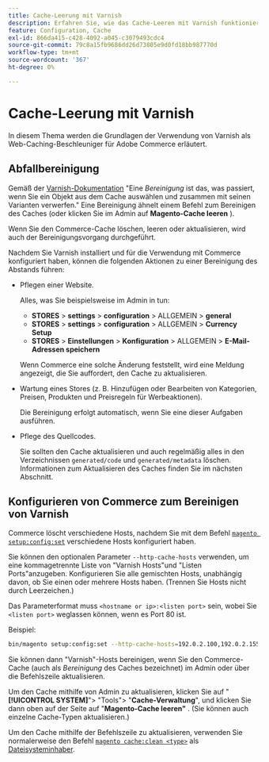 ```yaml
---
title: Cache-Leerung mit Varnish
description: Erfahren Sie, wie das Cache-Leeren mit Varnish funktioniert und wie Sie es als Web-Caching-Beschleuniger für die Adobe Commerce-Anwendung verwenden.
feature: Configuration, Cache
exl-id: 866da415-c428-4092-a045-c3079493cdc4
source-git-commit: 79c8a15fb9686dd26d73805e9d0fd18bb987770d
workflow-type: tm+mt
source-wordcount: '367'
ht-degree: 0%

---
```


# Cache-Leerung mit Varnish

In diesem Thema werden die Grundlagen der Verwendung von Varnish als Web-Caching-Beschleuniger für Adobe Commerce erläutert.

## Abfallbereinigung

Gemäß der [Varnish-Dokumentation](https://www.varnish-cache.org/docs/trunk/users-guide/purging.html) &quot;Eine *Bereinigung* ist das, was passiert, wenn Sie ein Objekt aus dem Cache auswählen und zusammen mit seinen Varianten verwerfen.&quot; Eine Bereinigung ähnelt einem Befehl zum Bereinigen des Caches (oder klicken Sie im Admin auf **Magento-Cache leeren** ).

Wenn Sie den Commerce-Cache löschen, leeren oder aktualisieren, wird auch der Bereinigungsvorgang durchgeführt.

Nachdem Sie Varnish installiert und für die Verwendung mit Commerce konfiguriert haben, können die folgenden Aktionen zu einer Bereinigung des Abstands führen:

- Pflegen einer Website.

  Alles, was Sie beispielsweise im Admin in tun:

   - **STORES** > **settings** > **configuration** > ALLGEMEIN > **general**
   - **STORES** > **settings** > **configuration** > ALLGEMEIN > **Currency Setup**
   - **STORES** > **Einstellungen** > **Konfiguration** > ALLGEMEIN > **E-Mail-Adressen speichern**

  Wenn Commerce eine solche Änderung feststellt, wird eine Meldung angezeigt, die Sie auffordert, den Cache zu aktualisieren.

- Wartung eines Stores (z. B. Hinzufügen oder Bearbeiten von Kategorien, Preisen, Produkten und Preisregeln für Werbeaktionen).

  Die Bereinigung erfolgt automatisch, wenn Sie eine dieser Aufgaben ausführen.

- Pflege des Quellcodes.

  Sie sollten den Cache aktualisieren und auch regelmäßig alles in den Verzeichnissen `generated/code` und `generated/metadata` löschen. Informationen zum Aktualisieren des Caches finden Sie im nächsten Abschnitt.

## Konfigurieren von Commerce zum Bereinigen von Varnish

Commerce löscht verschiedene Hosts, nachdem Sie mit dem Befehl [`magento setup:config:set`](https://experienceleague.adobe.com/en/docs/commerce-operations/tools/cli-reference/commerce-on-premises#setupconfigset) verschiedene Hosts konfiguriert haben.

Sie können den optionalen Parameter `--http-cache-hosts` verwenden, um eine kommagetrennte Liste von &quot;Varnish Hosts&quot;und &quot;Listen Ports&quot;anzugeben. Konfigurieren Sie alle gemischten Hosts, unabhängig davon, ob Sie einen oder mehrere Hosts haben. (Trennen Sie Hosts nicht durch Leerzeichen.)

Das Parameterformat muss `<hostname or ip>:<listen port>` sein, wobei Sie `<listen port>` weglassen können, wenn es Port 80 ist.

Beispiel:

```bash
bin/magento setup:config:set --http-cache-hosts=192.0.2.100,192.0.2.155:6081
```

Sie können dann &quot;Varnish&quot;-Hosts bereinigen, wenn Sie den Commerce-Cache (auch als *Bereinigung* des Caches bezeichnet) im Admin oder über die Befehlszeile aktualisieren.

Um den Cache mithilfe von Admin zu aktualisieren, klicken Sie auf &quot;**[!UICONTROL SYSTEM]**&quot;> &quot;Tools&quot;> &quot;**Cache-Verwaltung**&quot;, und klicken Sie dann oben auf der Seite auf &quot;**Magento-Cache leeren&quot;** . (Sie können auch einzelne Cache-Typen aktualisieren.)

Um den Cache mithilfe der Befehlszeile zu aktualisieren, verwenden Sie normalerweise den Befehl [`magento cache:clean <type>`](../cli/manage-cache.md#clean-and-flush-cache-types) als [Dateisysteminhaber](../../installation/prerequisites/file-system/overview.md).
